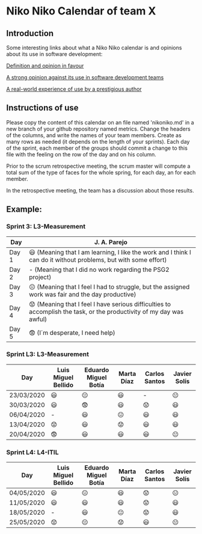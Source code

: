 # Niko Niko Calendar of team X
## Introduction
Some interesting links about what a Niko Niko calendar is and opinions about its use in software development:

[Definition and opinion in favour](https://blog.teammood.com/2018/07/24/evaluating-your-teams-health-with-the-niko-niko-calendar.html?utm_source=google&utm_medium=cpc&utm_campaign=blog-niko-niko&utm_content=niko-niko&utm_term=niko%20niko%20calendar&gclid=Cj0KCQjwsYb0BRCOARIsAHbLPhGYfc7zpSwEDx8KE3VjlsTyy1M1F8O8lxyOPWQTpjf71RjXeD5rgWsaAmEhEALw_wcB)

[A strong opinion against its use in software development teams](https://www.tinypulse.com/blog/sk-niko-niko-calendar-workplace-morale)

[A real-world experience of use by a prestigious author](https://www.javiergarzas.com/2015/05/calendarios-niko-niko.html)
## Instructions of use
Please copy the content of this calendar on an file named 'nikoniko.md' in a new branch of your github repository named metrics.
Change the headers of the columns, and write the names of your team members.
Create as many rows as needed (it depends on the length of your sprints).
Each day of the sprint, each member of the groups should commit a change to this file with the feeling on the row of the day and on his column. 

Prior to the scrum retrospective meeting, the scrum master will compute a total sum of the type of faces for the whole spring, for each day, an for each member.

In the retrospective meeting, the team has a discussion about those results.

## Example:

### Sprint 3: L3-Measurement 

| Day           | J. A. Parejo  |
| ------------- | ------------- |
| Day 1         |    :smiley: (Meaning that I am learning, I like the work and I think I can do it without problems, but with some effort) |
| Day 2         |    - (Meaning that I did no work regarding the PSG2 project)           |
| Day 3         |    :neutral_face:  (Meaning that I feel I had to struggle, but the assigned work was fair and the day productive)          |:fearful:
| Day 4         |    :worried: (Meaning that I feel I have serious difficulties to accomplish the task, or the productivity of my day was awful)           |
| Day 5         |    :fearful:   (I´m desperate, I need help)        |


### Sprint L3: L3-Measurement

| Day           | Luis Miguel Bellido | Eduardo Miguel Botía | Marta Díaz     | Carlos Santos      | Javier Solís    |
| ------------- | ------------------- | -------------------- | -------------  | ------------------ | --------------- |
| 23/03/2020    |   :smiley:          |    :neutral_face:    |    :smiley:    |		    -            |  :neutral_face: |
| 30/03/2020    |   :smiley:          |    :fearful:         |    :smiley:    |   :worried:        |   :smiley:      |
| 06/04/2020    |   -                 |    :smiley:          | :neutral_face: |   :smiley:         |   :smiley:      |
| 13/04/2020    |   :worried:         |    :smiley:          |   :worried:    |   :smiley:         |   :smiley:      |
| 20/04/2020    |   :fearful:         |    :smiley:          |  :smiley:      |   :smiley:         |  :neutral_face: |


### Sprint L4: L4-ITIL

| Day           | Luis Miguel Bellido | Eduardo Miguel Botía | Marta Díaz     | Carlos Santos      | Javier Solís    |
| ------------- | ------------------- | -------------------- | -------------  | ------------------ | --------------- |
| 04/05/2020    |   :smiley:          |    :neutral_face:    |    :smiley:    |		:worried:        |  :neutral_face: |
| 11/05/2020    |   :smiley:          |    :smiley:          |    :smiley:    |   :worried:        |   :smiley:      |
| 18/05/2020    |   -                 |    :smiley:          | :neutral_face: |   :worried:        |   :smiley:      |
| 25/05/2020    |   :worried:         |    :neutral_face:    |   :worried:    |   :smiley:         |   :neutral_face:|


